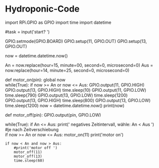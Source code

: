 # Hydroponic-Code

import RPi.GPIO as GPIO
import time
import datetime

#task = input('start? ')

GPIO.setmode(GPIO.BOARD)
GPIO.setup(11, GPIO.OUT)
GPIO.setup(13, GPIO.OUT)

now = datetime.datetime.now()
    
An = now.replace(hour=15, minute=00, second=0, microsecond=0)
Aus = now.replace(hour=14, minute=25, second=0, microsecond=0)

def motor_on(pin):
    global now                                                    
    while(True):
        if now >= An or now <= Aus:
            GPIO.output(11, GPIO.HIGH)
            GPIO.output(13, GPIO.HIGH)
            time.sleep(10)
            GPIO.output(11, GPIO.LOW)
            time.sleep(790)
            GPIO.output(13, GPIO.LOW)
            time.sleep(1200)
            GPIO.output(13, GPIO.HIGH)
            time.sleep(800)
            GPIO.output(13, GPIO.LOW)
            time.sleep(1200)
            now = datetime.datetime.now() 
            print(now)
    
def motor_off(pin):
    GPIO.output(pin, GPIO.LOW)
    
while(True):
    if An <= Aus:
        print(' negatives Zeitintervall, wähle: An < Aus ')       #je nach Zeitverschiebung    
    if now >= An or now <= Aus:
        motor_on(11)
        print('motor on')
        
        
    if now < An and now > Aus:
        #print('motor off ')
        motor_off(11)
        motor_off(13)
        time.sleep(60)
        
